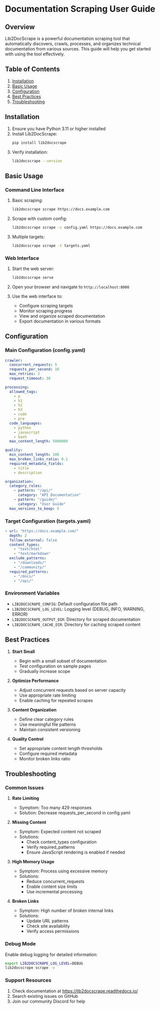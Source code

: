 # Documentation Scraping User Guide

## Overview

Lib2DocScrape is a powerful documentation scraping tool that automatically discovers, crawls, processes, and organizes technical documentation from various sources. This guide will help you get started with using the tool effectively.

## Table of Contents

1. [Installation](#installation)
2. [Basic Usage](#basic-usage)
3. [Configuration](#configuration)
4. [Best Practices](#best-practices)
5. [Troubleshooting](#troubleshooting)

## Installation

1. Ensure you have Python 3.11 or higher installed
2. Install Lib2DocScrape:
   ```bash
   pip install lib2docscrape
   ```
3. Verify installation:
   ```bash
   lib2docscrape --version
   ```

## Basic Usage

### Command Line Interface

1. Basic scraping:
   ```bash
   lib2docscrape scrape https://docs.example.com
   ```

2. Scrape with custom config:
   ```bash
   lib2docscrape scrape -c config.yaml https://docs.example.com
   ```

3. Multiple targets:
   ```bash
   lib2docscrape scrape -t targets.yaml
   ```

### Web Interface

1. Start the web server:
   ```bash
   lib2docscrape serve
   ```

2. Open your browser and navigate to `http://localhost:8000`
3. Use the web interface to:
   - Configure scraping targets
   - Monitor scraping progress
   - View and organize scraped documentation
   - Export documentation in various formats

## Configuration

### Main Configuration (config.yaml)

```yaml
crawler:
  concurrent_requests: 5
  requests_per_second: 10
  max_retries: 3
  request_timeout: 30

processing:
  allowed_tags:
    - p
    - h1
    - h2
    - h3
    - code
    - pre
  code_languages:
    - python
    - javascript
    - bash
  max_content_length: 5000000

quality:
  min_content_length: 100
  max_broken_links_ratio: 0.1
  required_metadata_fields:
    - title
    - description

organization:
  category_rules:
    - pattern: "/api/"
      category: "API Documentation"
    - pattern: "/guide/"
      category: "User Guide"
  max_versions_to_keep: 5
```

### Target Configuration (targets.yaml)

```yaml
- url: "https://docs.example.com/"
  depth: 2
  follow_external: false
  content_types:
    - "text/html"
    - "text/markdown"
  exclude_patterns:
    - "/downloads/"
    - "/community/"
  required_patterns:
    - "/docs/"
    - "/api/"
```

### Environment Variables

- `LIB2DOCSCRAPE_CONFIG`: Default configuration file path
- `LIB2DOCSCRAPE_LOG_LEVEL`: Logging level (DEBUG, INFO, WARNING, ERROR)
- `LIB2DOCSCRAPE_OUTPUT_DIR`: Directory for scraped documentation
- `LIB2DOCSCRAPE_CACHE_DIR`: Directory for caching scraped content

## Best Practices

1. **Start Small**
   - Begin with a small subset of documentation
   - Test configuration on sample pages
   - Gradually increase scope

2. **Optimize Performance**
   - Adjust concurrent requests based on server capacity
   - Use appropriate rate limiting
   - Enable caching for repeated scrapes

3. **Content Organization**
   - Define clear category rules
   - Use meaningful file patterns
   - Maintain consistent versioning

4. **Quality Control**
   - Set appropriate content length thresholds
   - Configure required metadata
   - Monitor broken links ratio

## Troubleshooting

### Common Issues

1. **Rate Limiting**
   - Symptom: Too many 429 responses
   - Solution: Decrease requests_per_second in config.yaml

2. **Missing Content**
   - Symptom: Expected content not scraped
   - Solutions:
     - Check content_types configuration
     - Verify required_patterns
     - Ensure JavaScript rendering is enabled if needed

3. **High Memory Usage**
   - Symptom: Process using excessive memory
   - Solutions:
     - Reduce concurrent_requests
     - Enable content size limits
     - Use incremental processing

4. **Broken Links**
   - Symptom: High number of broken internal links
   - Solutions:
     - Update URL patterns
     - Check site availability
     - Verify access permissions

### Debug Mode

Enable debug logging for detailed information:

```bash
export LIB2DOCSCRAPE_LOG_LEVEL=DEBUG
lib2docscrape scrape -v
```

### Support Resources

1. Check documentation at https://lib2docscrape.readthedocs.io/
2. Search existing issues on GitHub
3. Join our community Discord for help
